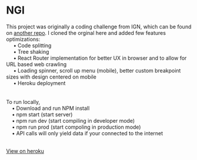 # NGI

This project was originally a coding challenge from IGN, which can be found on <a href="https://github.com/jmbice/IGN-FE">another repo</a>. I cloned the orginal here and added few features optimizations: <br/> 
&nbsp;&nbsp;&nbsp;&nbsp;  • Code splitting<br/>
&nbsp;&nbsp;&nbsp;&nbsp;  • Tree shaking<br/>
&nbsp;&nbsp;&nbsp;&nbsp;  • React Router implementation for better UX in browser and to allow for URL based web crawling<br/>
&nbsp;&nbsp;&nbsp;&nbsp;  • Loading spinner, scroll up menu (mobile), better custom breakpoint sizes with design centered on mobile <br/>
&nbsp;&nbsp;&nbsp;&nbsp;  • Heroku deployment<br/>
<br/>
<br/>
To run locally, <br/>
  &nbsp;&nbsp;&nbsp;&nbsp;• Download and run NPM install<br/>
  &nbsp;&nbsp;&nbsp;&nbsp;• npm start (start server)<br/>
  &nbsp;&nbsp;&nbsp;&nbsp;• npm run dev (start compiling in developer mode)<br/>
  &nbsp;&nbsp;&nbsp;&nbsp;• npm run prod (start compoling in production mode)<br/>
  &nbsp;&nbsp;&nbsp;&nbsp;• API calls will only yield data if your connected to the internet<br/><br/>
  
<a href="http://jordanbice-news.herokuapp.com/">View on heroku </a>
